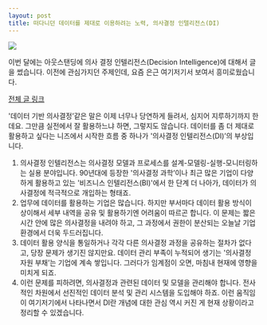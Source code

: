 ```yaml
---
layout: post
title: 떠다니던 데이터를 제대로 이용하려는 노력, 의사결정 인텔리전스(DI)
---
```


![](https://cdn.outstanding.kr/wp-content/uploads/2023/05/01-data-600x338.jpg)

이번 달에는 아웃스탠딩에 의사 결정 인텔리전스(Decision Intelligence)에 대해서 글을 썼습니다. 
이전에 관심가지던 주제인데, 요즘 은근 여기저기서 보여서 흥미로웠습니다.

[전체 글 링크](https://outstanding.kr/decisionintelligence20230522)

'데이터 기반 의사결정’같은 말은 이제 너무나 당연하게 들려서, 심지어 지루하기까지 한데요. 그만큼 실전에서 잘 활용하느냐 하면, 그렇지도 않습니다. 데이터를 좀 더 제대로 활용하고 싶다는 니즈에서 시작한 흐름 중 하나가 '의사결정 인텔리전스(DI)’의 부상입니다.
1. 의사결정 인텔리전스는 의사결정 모델과 프로세스를 설계-모델링-실행-모니터링하는 실용 분야입니다. 90년대에 등장한 '의사결정 과학’이나 최근 많은 기업이 다양하게 활용하고 있는 '비즈니스 인텔리전스(BI)'에서 한 단계 더 나아가, 데이터가 의사결정에 적극적으로 개입하는 형태죠.
2. 업무에 데이터를 활용하는 기업은 많습니다. 하지만 부서마다 데이터 활용 방식이 상이해서 세부 내역을 공유 및 활용하기엔 어려움이 따르곤 합니다. 이 문제는 짧은 시간 안에 많은 의사결정을 내려야 하고, 그 과정에서 권한이 분산되는 오늘날 기업 환경에서 더욱 두드러집니다.
3. 데이터 활용 양식을 통일하거나 각각 다른 의사결정 과정을 공유하는 절차가 없다고, 당장 문제가 생기진 않지만요. 데이터 관리 부족이 누적되어 생기는 '의사결정 자원 부채’는 기업에 계속 쌓입니다. 그러다가 임계점이 오면, 마침내 현재에 영향을 미치게 되죠.
4. 이런 문제를 피하려면, 의사결정과 관련된 데이터 및 모델을 관리해야 합니다. 전사적인 차원에서 선진적인 데이터 분석 및 관리 시스템을 도입해야 하죠. 이런 움직임이 여기저기에서 나타나면서 DI란 개념에 대한 관심 역시 커진 게 현재 상황이라고 정리할 수 있겠습니다.

